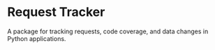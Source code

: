 # Request Tracker

A package for tracking requests, code coverage, and data changes in Python applications.
